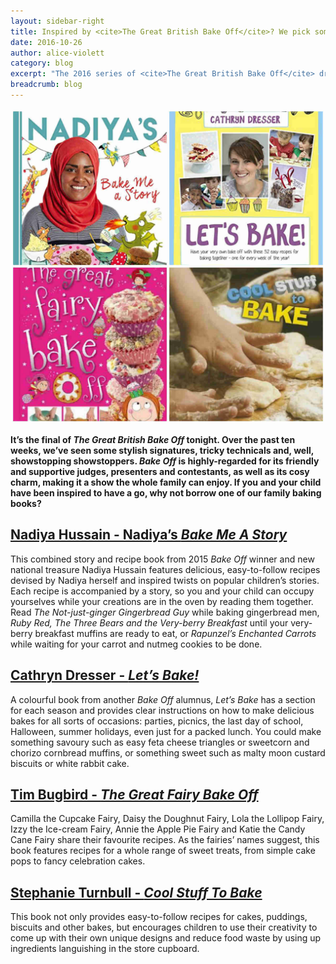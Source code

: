 ```yaml
---
layout: sidebar-right
title: Inspired by <cite>The Great British Bake Off</cite>? We pick some of the best books to get your family baking
date: 2016-10-26
author: alice-violett
category: blog
excerpt: "The 2016 series of <cite>The Great British Bake Off</cite> draws to a close tonight. Help your children create their own showstoppers this half-term with these fabulous titles."
breadcrumb: blog
---
```


![Bake Me A Story, Let's Bake, The Great Fairy Bake Off and Cool Stuff To Bake](/images/featured/featured-baking-books-collage.jpg)

**It’s the final of <cite>The Great British Bake Off</cite> tonight. Over the past ten weeks, we’ve seen some stylish signatures, tricky technicals and, well, showstopping showstoppers. <cite>Bake Off</cite> is highly-regarded for its friendly and supportive judges, presenters and contestants, as well as its cosy charm, making it a show the whole family can enjoy. If you and your child have been inspired to have a go, why not borrow one of our family baking books?**

## [Nadiya Hussain - Nadiya’s <cite>Bake Me A Story</cite>](https://suffolk.spydus.co.uk/cgi-bin/spydus.exe/FULL/OPAC/BIBENQ/6549368/63391685,1)

This combined story and recipe book from 2015 <cite>Bake Off</cite> winner and new national treasure Nadiya Hussain features delicious, easy-to-follow recipes devised by Nadiya herself and inspired twists on popular children’s stories. Each recipe is accompanied by a story, so you and your child can occupy yourselves while your creations are in the oven by reading them together. Read <cite>The Not-just-ginger Gingerbread Guy</cite> while baking gingerbread men, <cite>Ruby Red, The Three Bears and the Very-berry Breakfast</cite> until your very-berry breakfast muffins are ready to eat, or <cite>Rapunzel’s Enchanted Carrots</cite> while waiting for your carrot and nutmeg cookies to be done.

## [Cathryn Dresser - <cite>Let’s Bake!</cite>](https://suffolk.spydus.co.uk/cgi-bin/spydus.exe/FULL/OPAC/BIBENQ/6621190/51886908,2)

A colourful book from another <cite>Bake Off</cite> alumnus, <cite>Let’s Bake</cite> has a section for each season and provides clear instructions on how to make delicious bakes for all sorts of occasions: parties, picnics, the last day of school, Halloween, summer holidays, even just for a packed lunch. You could make something savoury such as easy feta cheese triangles or sweetcorn and chorizo cornbread muffins, or something sweet such as malty moon custard biscuits or white rabbit cake.

## [Tim Bugbird - <cite>The Great Fairy Bake Off</cite>](https://suffolk.spydus.co.uk/cgi-bin/spydus.exe/ENQ/OPAC/BIBENQ/6583736?QRY=CTIBIB%3C%20IRN(68969317)&QRYTEXT=The%20great%20fairy%20bake%20off)

Camilla the Cupcake Fairy, Daisy the Doughnut Fairy, Lola the Lollipop Fairy, Izzy the Ice-cream Fairy, Annie the Apple Pie Fairy and Katie the Candy Cane Fairy share their favourite recipes. As the fairies’ names suggest, this book features recipes for a whole range of sweet treats, from simple cake pops to fancy celebration cakes.

## [Stephanie Turnbull - <cite>Cool Stuff To Bake</cite>](https://suffolk.spydus.co.uk/cgi-bin/spydus.exe/ENQ/OPAC/BIBENQ/6640799?QRY=CTIBIB%3C%20IRN(53721358)&QRYTEXT=Cool%20stuff%20to%20bake)

This book not only provides easy-to-follow recipes for cakes, puddings, biscuits and other bakes, but encourages children to use their creativity to come up with their own unique designs and reduce food waste by using up ingredients languishing in the store cupboard.

